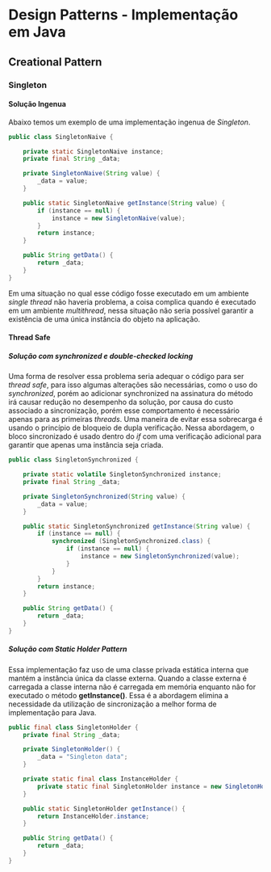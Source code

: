 # Design Patterns - Implementação em Java

## Creational Pattern

### Singleton

#### Solução Ingenua

Abaixo temos um exemplo de uma implementação ingenua de *Singleton*.

```java
public class SingletonNaive {

    private static SingletonNaive instance;
    private final String _data;

    private SingletonNaive(String value) {
        _data = value;
    }

    public static SingletonNaive getInstance(String value) {
        if (instance == null) {
            instance = new SingletonNaive(value);
        }
        return instance;
    }

    public String getData() {
        return _data;
    }
}
```

Em uma situação no qual esse código fosse executado em um ambiente *single 
thread* não haveria problema, a coisa complica quando é executado em um ambiente 
*multithread*, nessa situação não seria possível garantir a existência de uma 
única instância do objeto na aplicação.

#### **Thread Safe**

##### Solução com *synchronized* e *double-checked locking*

Uma forma de resolver essa problema seria adequar o código para ser *thread safe*,
para isso algumas alterações são necessárias, como o uso do *synchronized*,
porém ao adicionar synchronized na assinatura do método irá causar redução no
desempenho da solução, por causa do custo associado a sincronização, porém
esse comportamento é necessário apenas para as primeiras *threads*. Uma maneira
de evitar essa sobrecarga é usando o princípio de bloqueio de dupla verificação.
Nessa abordagem, o bloco sincronizado é usado dentro do *if* com uma verificação
adicional para garantir que apenas uma instância seja criada.

```java
public class SingletonSynchronized {

    private static volatile SingletonSynchronized instance;
    private final String _data;

    private SingletonSynchronized(String value) {
        _data = value;
    }

    public static SingletonSynchronized getInstance(String value) {
        if (instance == null) {
            synchronized (SingletonSynchronized.class) {
                if (instance == null) {
                    instance = new SingletonSynchronized(value);
                }
            }
        }
        return instance;
    }

    public String getData() {
        return _data;
    }
}
```
    
##### Solução com Static Holder Pattern 

Essa implementação faz uso de uma classe privada estática interna que mantém
a instância única da classe externa. Quando a classe externa é carregada a
classe interna não é carregada em memória enquanto não for executado o método
**getInstance()**. Essa é a abordagem elimina a necessidade da utilização de 
sincronização a melhor forma de implementação para Java.

```java
public final class SingletonHolder {
    private final String _data;

    private SingletonHolder() {
        _data = "Singleton data";
    }

    private static final class InstanceHolder {
        private static final SingletonHolder instance = new SingletonHolder();
    }

    public static SingletonHolder getInstance() {
        return InstanceHolder.instance;
    }

    public String getData() {
        return _data;
    }
}
```
